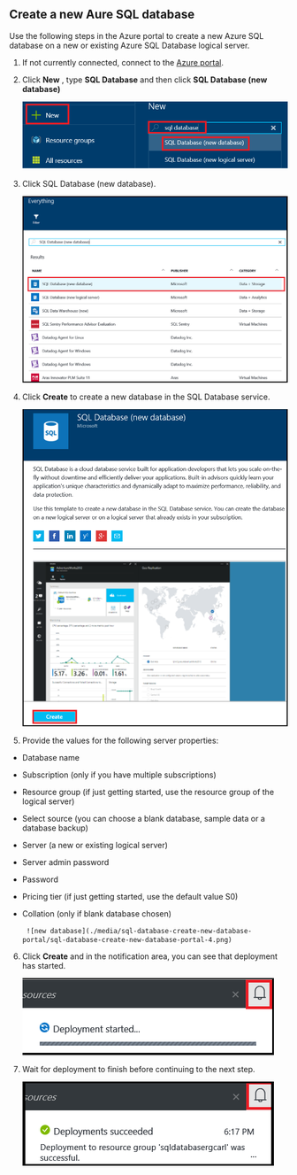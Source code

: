 
<!--
includes/sql-database-create-new-database-portal.md

Latest Freshness check:  2016-04-11 , carlrab.

As of circa 2016-04-11, the following topics might include this include:
articles/sql-database/sql-database-get-started-tutorial.md

-->
## Create a new Aure SQL database

Use the following steps in the Azure portal to create a new Azure SQL database on a new or existing Azure SQL Database logical server.

1. If not currently connected, connect to the [Azure portal](http://portal.azure.com).
2. Click **New** , type **SQL Database** and then click **SQL Database (new database)**

     ![new database](./media/sql-database-create-new-database-portal/sql-database-create-new-database-portal-1.png)

3. Click SQL Database (new database).

     ![new database](./media/sql-database-create-new-database-portal/sql-database-create-new-database-portal-2.png)
   
4. Click **Create** to create a new database in the SQL Database service.

     ![new database](./media/sql-database-create-new-database-portal/sql-database-create-new-database-portal-3.png)

5. Provide the values for the following server properties:

 - Database name
 - Subscription (only if you have multiple subscriptions)
 - Resource group (if just getting started, use the resource group of the logical server)
 - Select source (you can choose a blank database, sample data or a database backup)
 - Server (a new or existing logical server)
 - Server admin password
 - Password
 - Pricing tier (if just getting started, use the default value S0)
 - Collation (only if blank database chosen)

        ![new database](./media/sql-database-create-new-database-portal/sql-database-create-new-database-portal-4.png)

6.  Click **Create** and in the notification area, you can see that deployment has started.

     ![new database](./media/sql-database-create-new-database-portal/sql-database-create-new-database-portal-5.png)

7. Wait for deployment to finish before continuing to the next step.

     ![new database](./media/sql-database-create-new-database-portal/sql-database-create-new-database-portal-6.png)
